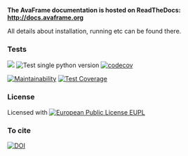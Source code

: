 **The AvaFrame documentation is hosted on ReadTheDocs: http://docs.avaframe.org**

All details about installation, running etc can be found there. 


### Tests 

[<img src="https://readthedocs.org/projects/avaframe/badge/?version=latest">](http://docs.avaframe.org/en/latest/)
![Test single python version](https://github.com/avaframe/AvaFrame/workflows/Test%20single%20python%20version/badge.svg)
[![codecov](https://codecov.io/gh/avaframe/AvaFrame/branch/master/graph/badge.svg)](https://codecov.io/gh/avaframe/AvaFrame)

[![Maintainability](https://api.codeclimate.com/v1/badges/37487a0314a6cfee9c9f/maintainability)](https://codeclimate.com/github/avaframe/AvaFrame/maintainability)
[![Test Coverage](https://api.codeclimate.com/v1/badges/37487a0314a6cfee9c9f/test_coverage)](https://codeclimate.com/github/avaframe/AvaFrame/test_coverage)


### License 
Licensed with [![European Public License EUPL](https://img.shields.io/badge/license-EUPL-green.png)](https://git.avaframe.org/AvaFrame/AvaFrame/src/branch/master/LICENSE.txt)

### To cite

[![DOI](https://zenodo.org/badge/281922740.svg)](https://zenodo.org/badge/latestdoi/281922740)


